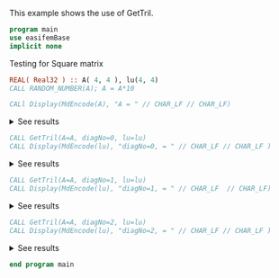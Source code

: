 This example shows the use of GetTril.

```fortran
program main
use easifemBase
implicit none
```

Testing for Square matrix

```fortran
REAL( Real32 ) :: A( 4, 4 ), lu(4, 4)
CALL RANDOM_NUMBER(A); A = A*10

CALl Display(MdEncode(A), "A = " // CHAR_LF // CHAR_LF)
```

<details>
<summary>See results</summary>
<div>

A =

|  |  |  |  |
|  --- |  --- |  --- |  --- |
| 0.86636 | 3.7301 | 4.4509 | 7.4084 |
| 5.9178 | 6.2964 | 1.2734 | 6.8327 |
| 9.3275 | 1.5065 | 4.9179 | 7.6162 |
| 4.4428 | 5.1334 | 8.7562 | 0.1652 |

</div>
</details>

```fortran
CALL GetTril(A=A, diagNo=0, lu=lu)
CALL Display(MdEncode(lu), "diagNo=0, = " // CHAR_LF // CHAR_LF )
```

<details>
<summary>See results</summary>
<div>

diagNo=0, =

|  |  |  |  |
|  --- |  --- |  --- |  --- |
| 0.86636 | 0 | 0 | 0 |
| 5.9178 | 6.2964 | 0 | 0 |
| 9.3275 | 1.5065 | 4.9179 | 0 |
| 4.4428 | 5.1334 | 8.7562 | 0.1652 |

</div>
</details>

```fortran
CALL GetTril(A=A, diagNo=1, lu=lu)
CALL Display(MdEncode(lu), "diagNo=1, = " // CHAR_LF  // CHAR_LF)
```

<details>
<summary>See results</summary>
<div>

diagNo=1, =

|  |  |  |  |
|  --- |  --- |  --- |  --- |
| 0.86636 | 3.7301 | 0 | 0 |
| 5.9178 | 6.2964 | 1.2734 | 0 |
| 9.3275 | 1.5065 | 4.9179 | 7.6162 |
| 4.4428 | 5.1334 | 8.7562 | 0.1652 |

</div>
</details>

```fortran
CALL GetTril(A=A, diagNo=2, lu=lu)
CALL Display(MdEncode(lu), "diagNo=2, = " // CHAR_LF // CHAR_LF )
```

<details>
<summary>See results</summary>
<div>

diagNo=2, =

|  |  |  |  |
|  --- |  --- |  --- |  --- |
| 0.86636 | 3.7301 | 4.4509 | 0 |
| 5.9178 | 6.2964 | 1.2734 | 6.8327 |
| 9.3275 | 1.5065 | 4.9179 | 7.6162 |
| 4.4428 | 5.1334 | 8.7562 | 0.1652 |

</div>
</details>

```fortran
end program main
```
